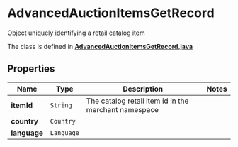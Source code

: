 

# AdvancedAuctionItemsGetRecord

Object uniquely identifying a retail catalog item

The class is defined in **[AdvancedAuctionItemsGetRecord.java](../../src/main/java/org/openapitools/model/AdvancedAuctionItemsGetRecord.java)**

## Properties

Name | Type | Description | Notes
------------ | ------------- | ------------- | -------------
**itemId** | `String` | The catalog retail item id in the merchant namespace | 
**country** | `Country` |  | 
**language** | `Language` |  | 





